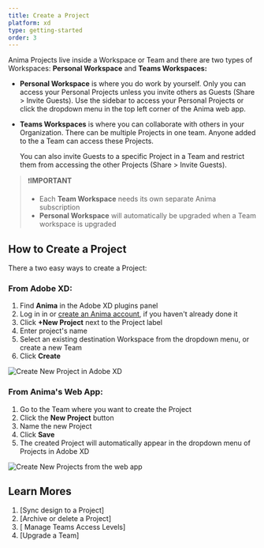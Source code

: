 ```yaml
---
title: Create a Project
platform: xd
type: getting-started
order: 3
---
```

Anima Projects live inside a Workspace or Team and there are two types of Workspaces: **Personal Workspace** and **Teams Workspaces:**

-   **Personal Workspace** is where you do work by yourself. Only you can access your Personal Projects unless you invite others as Guests (Share > Invite Guests). Use the sidebar to access your Personal Projects or click the dropdown menu in the top left corner of the Anima web app.

-   **Teams Workspaces** is where you can collaborate with others in your Organization. There can be multiple Projects in one team. Anyone added to the a Team can access these Projects. 

	You can also invite Guests to a specific Project in a Team and restrict them from accessing the other Projects (Share > Invite Guests).

> ❗️**IMPORTANT** 
> - Each **Team Workspace** needs its own separate Anima subscription
> - **Personal Workspace** will automatically be upgraded when a Team workspace is upgraded
> 

## How to Create a Project

There a two easy ways to create a Project:

### **From Adobe XD:**
1. Find **Anima** in the Adobe XD plugins panel
2. Log in in or [create an Anima account](https://projects.animaapp.com/#/signup "Create an Anima account"), if you haven't already done it
3. Click **+New Project** next to the Project label
4. Enter project's name
5. Select an existing destination Workspace from the dropdown menu, or create a new Team
6. Click **Create**
	
![Create New Project in Adobe XD](https://p46.f4.n0.cdn.getcloudapp.com/items/rRu6rJmx/Create%20new%20Project%402x.png?v=71abec3fe2c0b9469031f7f1c35b9417 "Create a new Anima Project")

### **From Anima's Web App:**
1. Go to the Team where you want to create the Project
2. Click the **New Project** button
3. Name the new Project
4. Click **Save**
5. The created Project will automatically appear in the dropdown menu of Projects in Adobe XD

![Create New Projects from the web app](https://p46.f4.n0.cdn.getcloudapp.com/items/4gumokdX/Create%20project%20in%20web%20app.png?v=c7bf966aa8ec76bda2a049d73a8c3f48 "Create a new Anima Project from the web app")


## Learn Mores

1. [Sync design to a Project]
2.  [Archive or delete a Project]
3. [ Manage Teams Access Levels]
4. [Upgrade a Team]